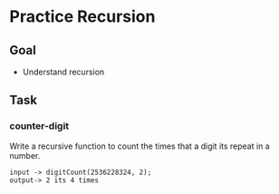 # Practice Recursion

## Goal

- Understand recursion

## Task

### counter-digit

Write a recursive function to count the times that a digit its repeat in a number.

```
input -> digitCount(2536228324, 2);
output-> 2 its 4 times
```